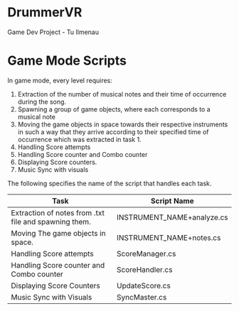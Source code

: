 # DrummerVR
Game Dev Project - Tu Ilmenau

# Game Mode Scripts

In game mode, every level requires:

1) Extraction of the number of musical notes and their time of occurrence during the song.
2) Spawning a group of game objects, where each corresponds to a musical note
3) Moving the game objects in space towards their respective instruments in such a
way that they arrive according to their specified time of occurrence which was
extracted in task 1.
4) Handling Score attempts
5) Handling Score counter and Combo counter
6) Displaying Score counters.
7) Music Sync with visuals

The following specifies the name of the script that handles each task.

| Task  | Script Name |
| ------------- | ------------- |
| Extraction of notes from .txt file and spawning them.  | INSTRUMENT_NAME+analyze.cs  |
| Moving The game objects in space.  |  INSTRUMENT_NAME+notes.cs  |
| Handling Score attempts  | ScoreManager.cs  |
| Handling Score counter and Combo counter  | ScoreHandler.cs  |
| Displaying Score Counters  | UpdateScore.cs  |
| Music Sync with Visuals | SyncMaster.cs  |
